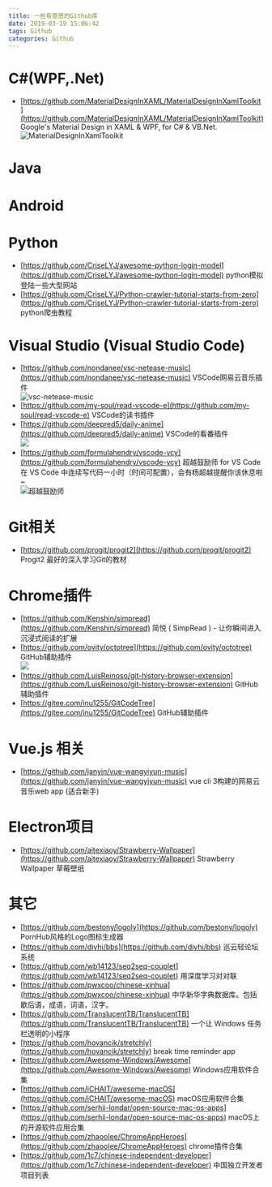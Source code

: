 ```yaml
---
title: 一些有意思的Github库
date: 2019-03-19 15:06:42
tags: Github
categories: Github
---
```

# C#(WPF,.Net)
* [https://github.com/MaterialDesignInXAML/MaterialDesignInXamlToolkit](https://github.com/MaterialDesignInXAML/MaterialDesignInXamlToolkit)      Google's Material Design in XAML & WPF, for C# & VB.Net.   
![MaterialDesignInXamlToolkit](https://raw.githubusercontent.com/MaterialDesignInXAML/MaterialDesignInXamlToolkit/master/web/images/screen-home.png "Material Design Demo")
  
# Java

# Android

# Python  
* [https://github.com/CriseLYJ/awesome-python-login-model](https://github.com/CriseLYJ/awesome-python-login-model) python模拟登陆一些大型网站  
* [https://github.com/CriseLYJ/Python-crawler-tutorial-starts-from-zero](https://github.com/CriseLYJ/Python-crawler-tutorial-starts-from-zero) python爬虫教程

# Visual Studio (Visual Studio Code)
* [https://github.com/nondanee/vsc-netease-music](https://github.com/nondanee/vsc-netease-music)  VSCode网易云音乐插件  
![vsc-netease-music](https://user-images.githubusercontent.com/26399680/50915155-240ae880-1473-11e9-91b6-731183a6b26a.gif "")
* [https://github.com/my-soul/read-vscode-e](https://github.com/my-soul/read-vscode-e) VSCode的读书插件
* [https://github.com/deepred5/daily-anime](https://github.com/deepred5/daily-anime)  VSCode的看番插件  
![](https://camo.githubusercontent.com/dba7227a000aba4fc86eb82ac7e5ad75ccffd9e0/68747470733a2f2f692e6c6f6c692e6e65742f323031392f30322f32302f356336636563383865326434312e706e67)  
* [https://github.com/formulahendry/vscode-ycy](https://github.com/formulahendry/vscode-ycy)  超越鼓励师 for VS Code  
在 VS Code 中连续写代码一小时（时间可配置），会有杨超越提醒你该休息啦~  
![超越鼓励师](https://github.com/formulahendry/vscode-ycy/raw/master/images/usage.png "超越鼓励师")

# Git相关
* [https://github.com/progit/progit2](https://github.com/progit/progit2) Progit2 最好的深入学习Git的教材  

# Chrome插件
* [https://github.com/Kenshin/simpread](https://github.com/Kenshin/simpread) 简悦 ( SimpRead ) - 让你瞬间进入沉浸式阅读的扩展   
* [https://github.com/ovity/octotree](https://github.com/ovity/octotree)  GitHub辅助插件  
![](https://github.com/ovity/octotree/raw/v3/docs/chrome-github.png)
* [https://github.com/LuisReinoso/git-history-browser-extension](https://github.com/LuisReinoso/git-history-browser-extension) GitHub辅助插件  
* [https://gitee.com/inu1255/GitCodeTree](https://gitee.com/inu1255/GitCodeTree) GitHub辅助插件  

# Vue.js 相关
* [https://github.com/janyin/vue-wangyiyun-music](https://github.com/janyin/vue-wangyiyun-music) vue cli 3构建的网易云音乐web app (适合新手)

# Electron项目
* [https://github.com/aitexiaoy/Strawberry-Wallpaper](https://github.com/aitexiaoy/Strawberry-Wallpaper) Strawberry Wallpaper 草莓壁纸

# 其它
* [https://github.com/bestony/logoly](https://github.com/bestony/logoly) PornHub风格的Logo图标生成器  
* [https://github.com/diyhi/bbs](https://github.com/diyhi/bbs)  巡云轻论坛系统
* [https://github.com/wb14123/seq2seq-couplet](https://github.com/wb14123/seq2seq-couplet) 用深度学习对对联  
* [https://github.com/pwxcoo/chinese-xinhua](https://github.com/pwxcoo/chinese-xinhua)  中华新华字典数据库。包括歇后语，成语，词语，汉字。
* [https://github.com/TranslucentTB/TranslucentTB](https://github.com/TranslucentTB/TranslucentTB)  一个让 Windows 任务栏透明的小程序
* [https://github.com/hovancik/stretchly](https://github.com/hovancik/stretchly)  break time reminder app  
* [https://github.com/Awesome-Windows/Awesome](https://github.com/Awesome-Windows/Awesome)  Windows应用软件合集  
* [https://github.com/iCHAIT/awesome-macOS](https://github.com/iCHAIT/awesome-macOS) macOS应用软件合集  
* [https://github.com/serhii-londar/open-source-mac-os-apps](https://github.com/serhii-londar/open-source-mac-os-apps) macOS上的开源软件应用合集  
* [https://github.com/zhaoolee/ChromeAppHeroes](https://github.com/zhaoolee/ChromeAppHeroes) chrome插件合集  
* [https://github.com/1c7/chinese-independent-developer](https://github.com/1c7/chinese-independent-developer) 中国独立开发者项目列表  